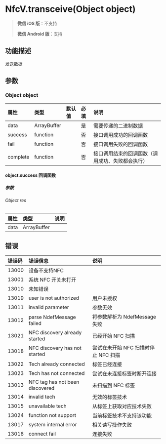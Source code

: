 # NfcV.transceive(Object object)

> **微信 iOS 版**：不支持
>
> **微信 Android 版**：支持

## 功能描述

发送数据

## 参数

### Object object

| 属性     | 类型        | 默认值 | 必填 | 说明                                             |
| :------- | :---------- | :----- | :--- | :----------------------------------------------- |
| data     | ArrayBuffer |        | 是   | 需要传递的二进制数据                             |
| success  | function    |        | 否   | 接口调用成功的回调函数                           |
| fail     | function    |        | 否   | 接口调用失败的回调函数                           |
| complete | function    |        | 否   | 接口调用结束的回调函数（调用成功、失败都会执行） |

#### object.success 回调函数

##### 参数

###### Object res

| 属性 | 类型        | 说明 |
| :--- | :---------- | :--- |
| data | ArrayBuffer |      |

## 错误

| 错误码 | 错误信息                        | 说明                                 |
| :----- | :------------------------------ | :----------------------------------- |
| 13000  | 设备不支持NFC                   |                                      |
| 13001  | 系统 NFC 开关未打开             |                                      |
| 13010  | 未知错误                        |                                      |
| 13019  | user is not authorized          | 用户未授权                           |
| 13011  | invalid parameter               | 参数无效                             |
| 13012  | parse NdefMessage failed        | 将参数解析为 NdefMessage 失败        |
| 13021  | NFC discovery already started   | 已经开始 NFC 扫描                    |
| 13018  | NFC discovery has not started   | 尝试在未开始 NFC 扫描时停止 NFC 扫描 |
| 13022  | Tech already connected          | 标签已经连接                         |
| 13023  | Tech has not connected          | 尝试在未连接标签时断开连接           |
| 13013  | NFC tag has not been discovered | 未扫描到 NFC 标签                    |
| 13014  | invalid tech                    | 无效的标签技术                       |
| 13015  | unavailable tech                | 从标签上获取对应技术失败             |
| 13024  | function not support            | 当前标签技术不支持该功能             |
| 13017  | system internal error           | 相关读写操作失败                     |
| 13016  | connect fail                    | 连接失败                             |